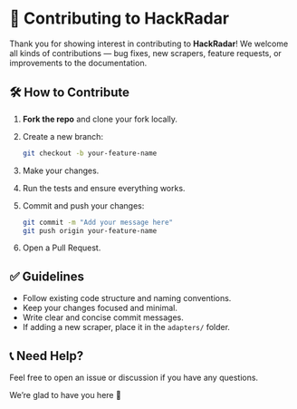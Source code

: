 # 🙌 Contributing to HackRadar

Thank you for showing interest in contributing to **HackRadar**! We welcome all kinds of contributions — bug fixes, new scrapers, feature requests, or improvements to the documentation.


## 🛠️ How to Contribute

1. **Fork the repo** and clone your fork locally.
2. Create a new branch:

   ```bash
   git checkout -b your-feature-name
   ```
3. Make your changes.
4. Run the tests and ensure everything works.
5. Commit and push your changes:

   ```bash
   git commit -m "Add your message here"
   git push origin your-feature-name
   ```
6. Open a Pull Request.


## ✅ Guidelines

* Follow existing code structure and naming conventions.
* Keep your changes focused and minimal.
* Write clear and concise commit messages.
* If adding a new scraper, place it in the `adapters/` folder.


## 📞 Need Help?

Feel free to open an issue or discussion if you have any questions.

We’re glad to have you here 💙
